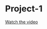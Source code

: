 # Project-1

[Watch the video](https://raw.githubusercontent.com/TIRTHMP/Project-1/main/path/to/video.mp4)
